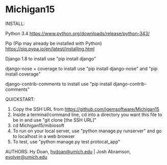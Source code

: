 # Michigan15

INSTALL:

  Python 3.4
  https://www.python.org/downloads/release/python-343/
  
  Pip
  (Pip may already be installed with Python)
  https://pip.pypa.io/en/latest/installing.html
  
  Django 1.8
    to install use "pip install django"
    
  django-nose + coverage
    to install use "pip install django-nose" and "pip install coverage"
    
  django-contrib-comments
    to install use "pip install django-contrib-comments"
  
QUICKSTART:
  1. Copy the SSH URL from https://github.com/igemsoftware/Michigan15
  2. Inside a terminal/command line, cd into a directory you want this file to be in
     and use "git clone [the SSH URL]"
  3. cd Michigan15/mibiosoft
  4. To run on your local server, use "python manage.py runserver" and go to localhost in a web browser
  5. To test, use "python manage.py test protocat_app"

AUTHORS:
  Hy Doan, hydoan@umich.edu |
  Josh Abramson, evolver@umich.edu
  

